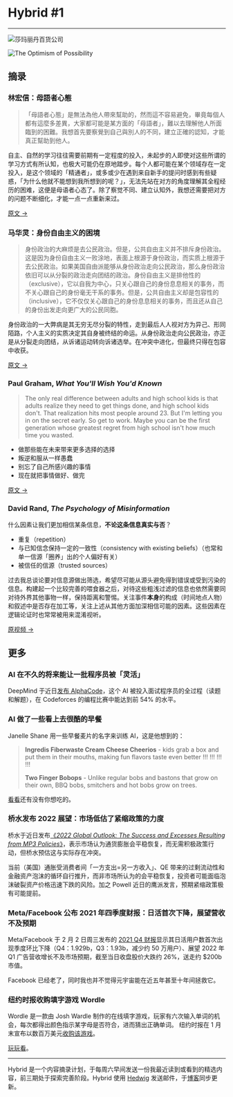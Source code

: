 # Hybrid #1


---

![莎玛丽丹百货公司](https://s2.loli.net/2022/02/04/akr47qFYOsDcV9e.png "莎玛丽丹百货公司 La Samaritaine © Simón García | arqfoto")

![The Optimism of Possibility](https://s2.loli.net/2022/02/04/8fn236JTYZXOm7y.png "© Phillip Reed")

## 摘录

### 林宏信：母語者心態

> 「母語者心態」是無法為他人帶來幫助的，然而這不容易避免，畢竟每個人都有這麼多差異，大家都可能是某方面的「母語者」，難以去理解他人所面臨到的困難。我想首先要察覺到自己與別人的不同，建立正確的認知，才能真正幫助到他人。

自主、自然的学习往往需要前期有一定程度的投入，未起步的人即使对这些所谓的学习方式有所认知，也极大可能仍在原地踏步。每个人都可能在某个领域存在一定投入，是这个领域的「精通者」，或多或少在遇到来自新手的提问时感到有些疑惑，「为什么他就不能想到我所想到的呢？」，无法先站在对方的角度理解其全程经历的困难，这便是母语者心态了。除了察觉不同、建立认知外，我想还需要把对方的问题不断细化，才能一点一点重新来过。

[原文 →](https://www.wancat.cc/post/native-speaker/)

### 马华灵：身份自由主义的困境

> 身份政治的大麻烦是去公民政治。但是，公共自由主义并不排斥身份政治。这是因为身份自由主义一败涂地，表面上根源于身份政治，而实质上根源于去公民政治。如果美国自由派能够从身份政治走向公民政治，那么身份政治依旧可以从分裂的政治走向团结的政治。身份自由主义是排他性的（exclusive），它以自我为中心，只关心跟自己的身份息息相关的事务，而不关心跟自己的身份毫无干系的事务。但是，公共自由主义却是包容性的（inclusive），它不仅仅关心跟自己的身份息息相关的事务，而且还从自己的身份出发走向更广大的公民同胞。

身份政治的一大弊病是其无穷无尽分裂的特性，走到最后人人视对方为异己、形同陌路，个人主义的实质决定其自身被终结的命运。从身份政治走向公民政治，亦正是从分裂走向团结，从诉诸运动转向诉诸选举。在冲突中进化，但最终只得在包容中收获。

[原文 →](https://matters.news/@ififififif/马华灵-身份自由主义的困境-bafyreihw65m2deos74iaxxjis75j2kierk252khpxqvbdmfesunleq2seq)

### Paul Graham, *What You'll Wish You'd Known*

> The only real difference between adults and high school kids is that adults realize they need to get things done, and high school kids don't. That realization hits most people around 23. But I'm letting you in on the secret early. So get to work. Maybe you can be the first generation whose greatest regret from high school isn't how much time you wasted.

- 做那些能在未来带来更多选择的选择
- 叛逆和服从一样愚蠢
- 别忘了自己所感兴趣的事情
- 现在就把事情做好、做完

[原文 →](http://www.paulgraham.com/hs.html)

### David Rand, *The Psychology of Misinformation*

什么因素让我们更加相信某条信息，**不论这条信息真实与否**？

- 重复（repetition）
- 与已知信念保持一定的一致性（consistency with existing beliefs）（也常和单一信源「圈养」出的个人偏好有关）
- 被信任的信源（trusted sources）

过去我总谈论要对信息源做出筛选，希望尽可能从源头避免得到错误或受到污染的信息。构建起一个比较完善的喂食器之后，对待这些粗浅过滤的信息也依然需要同对待外界其他事物一样，保持距离和警惕。关注事件**本身**的构成（时间地点人物）和叙述中是否存在加工等，关注上述从其他方面加深相信可能的因素。这些因素在逻辑论证时也常常被用来混淆视听。

[原视频 →](https://youtu.be/TiO77Pdec78)

## 更多

### AI 在不久的将来能让一批程序员被「灵活」

DeepMind 于近日[发布 AlphaCode](https://deepmind.com/blog/article/Competitive-programming-with-AlphaCode)，这个 AI 被投入面试程序员的全过程（读题和解题），在 Codeforces 的编程比赛中能达到前 54% 的水平。

### AI 做了一些看上去很酷的早餐

Janelle Shane 用一些早餐麦片的名字来训练 AI，这是他想到的：

> **Ingredis Fiberwaste Cream Cheese Cheerios** - kids grab a box and put them in their mouths, making fun flavors taste even better !!! !!! !!! !!!
> 
> **Two Finger Bobops** - Unlike regular bobs and bastons that grow on their own, BBQ bobs, smitchers and hot bobs grow on trees.

[看看](https://www.aiweirdness.com/new-breakfast-cereals-from-ai)还有没有你想吃的。

### 桥水发布 2022 展望：市场低估了紧缩政策的力度

桥水于近日发布[《*2022 Global Outlook: The Success and Excesses Resulting from MP3 Policies*》](https://www.bridgewater.com/research-and-insights/our-2022-global-outlook-the-success-and-excesses-resulting-from-mp3-policies)，表示市场认为通货膨胀会平稳恢复，而无需积极政策行动，但桥水预估这与实际存在冲突。

当前（美国）通胀受消费者间「一方支出=另一方收入」、QE 带来的过剩流动性和金融资产泡沫的循环自行推升，而非市场所认为的会平稳恢复，投资者可能面临泡沫破裂资产价格迅速下跌的风险。加之 Powell 近日的鹰派发言，预期紧缩政策极有可能提前。

### Meta/Facebook 公布 2021 年四季度财报：日活首次下降，展望营收不及预期

Meta/Facebook 于 2 月 2 日周三发布的 [2021 Q4 财报](https://investor.fb.com/investor-news/press-release-details/2022/Meta-Reports-Fourth-Quarter-and-Full-Year-2021-Results/default.aspx)显示其日活用户数首次出现季度环比下降（Q4：1.929b，Q3：1.93b，减少约 50 万用户）、展望 2022 年 Q1 广告营收增长不及市场预期，截至当日收盘股价大跌约 26%，送走约 $200b 市值。

Facebook 已经老了，同时我也并不觉得元宇宙能在近五年甚至十年间拯救它。

### 纽约时报收购填字游戏 Wordle

Wordle 是一款由 Josh Wardle 制作的在线填字游戏，玩家有六次输入单词的机会，每次都得出颜色指示某字母是否符合，进而猜出正确单词。 纽约时报在 1 月末宣布以数百万美元[收购该游戏](https://www.nytimes.com/2022/01/31/business/media/new-york-times-wordle.html)。

[玩玩看](https://www.powerlanguage.co.uk/wordle)。

---

Hybrid 是一个内容摘录计划，于每周六早间发送一份我最近读到或看到的精选内容，前三期处于探索完善阶段。Hybrid 使用 [Hedwig](https://h.hedwig.pub/) 发送邮件，于[博客](https://fanrongbin.com/tags/hybrid)同步更新。

